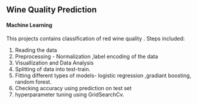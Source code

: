 ## Wine Quality Prediction
#### Machine Learning

This projects contains classification of red wine quality .
Steps included:
1. Reading the data
2. Preprocessing - Normalization ,label encoding of the data
3. Visuallization and Data Analysis
4. Splitting of data into test-train.
5. Fitting different types of models- logistic regression ,gradiant boosting, random forest.
6. Checking accuracy using prediction on test set
7. hyperparameter tuning using GridSearchCv.









